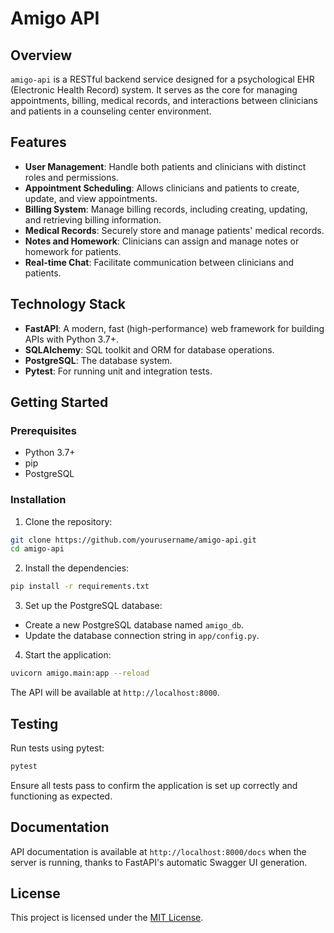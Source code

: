 # Amigo API

## Overview

`amigo-api` is a RESTful backend service designed for a psychological EHR (Electronic Health Record) system. It serves as the core for managing appointments, billing, medical records, and interactions between clinicians and patients in a counseling center environment.

## Features

- **User Management**: Handle both patients and clinicians with distinct roles and permissions.
- **Appointment Scheduling**: Allows clinicians and patients to create, update, and view appointments.
- **Billing System**: Manage billing records, including creating, updating, and retrieving billing information.
- **Medical Records**: Securely store and manage patients' medical records.
- **Notes and Homework**: Clinicians can assign and manage notes or homework for patients.
- **Real-time Chat**: Facilitate communication between clinicians and patients.

## Technology Stack

- **FastAPI**: A modern, fast (high-performance) web framework for building APIs with Python 3.7+.
- **SQLAlchemy**: SQL toolkit and ORM for database operations.
- **PostgreSQL**: The database system.
- **Pytest**: For running unit and integration tests.

## Getting Started

### Prerequisites

- Python 3.7+
- pip
- PostgreSQL

### Installation

1. Clone the repository:
```bash
git clone https://github.com/yourusername/amigo-api.git
cd amigo-api
```

2. Install the dependencies:
```bash
pip install -r requirements.txt
```

3. Set up the PostgreSQL database:
- Create a new PostgreSQL database named `amigo_db`.
- Update the database connection string in `app/config.py`.

4. Start the application:
```bash
uvicorn amigo.main:app --reload
```

The API will be available at `http://localhost:8000`.

## Testing

Run tests using pytest:
```bash
pytest
```


Ensure all tests pass to confirm the application is set up correctly and functioning as expected.

## Documentation

API documentation is available at `http://localhost:8000/docs` when the server is running, thanks to FastAPI's automatic Swagger UI generation.

## License

This project is licensed under the [MIT License](LICENSE).
